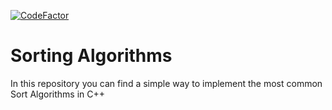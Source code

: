 [![CodeFactor](https://www.codefactor.io/repository/github/lucamir/sorting-algorithms/badge)](https://www.codefactor.io/repository/github/lucamir/sorting-algorithms)

# Sorting Algorithms
In this repository you can find a simple way to implement the most common Sort Algorithms in C++
